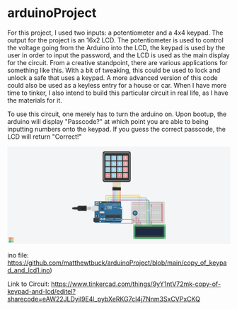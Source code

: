 # arduinoProject

For this project, I used two inputs: a potentiometer and a 4x4 keypad. The output for the project is an 16x2 LCD. The potentiometer is used to control the voltage going from the Arduino into the LCD, the keypad is used by the user in order to input the password, and the LCD is used as the main display for the circuit. From a creative standpoint, there are various applications for something like this. With a bit of tweaking, this could be used to lock and unlock a safe that uses a keypad. A more advanced version of this code could also be used as a keyless entry for a house or car. When I have more time to tinker, I also intend to build this particular circuit in real life, as I have the materials for it. 

To use this circuit, one merely has to turn the arduino on. Upon bootup, the arduino will display "Passcode?" at which point you are able to being inputting numbers onto the keypad. If you guess the correct passcode, the LCD will return "Correct!"

![Circuit](https://github.com/matthewtbuck/arduinoProject/blob/main/keypadLCD.png?raw=true)

ino file:
https://github.com/matthewtbuck/arduinoProject/blob/main/copy_of_keypad_and_lcd1.ino)

Link to Circuit:
https://www.tinkercad.com/things/9yY1ntV72mk-copy-of-keypad-and-lcd/editel?sharecode=eAW22JLDyil9E4l_pybXeRKG7cI4j7Nnm3SxCVPxCKQ
